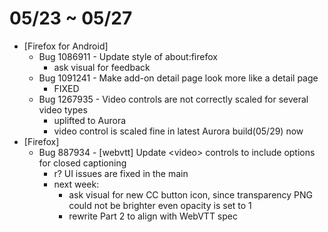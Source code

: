 # 05/23 ~ 05/27

- [Firefox for Android]
  - Bug 1086911 - Update style of about:firefox
    - ask visual for feedback
  - Bug 1091241 - Make add-on detail page look more like a detail page
    - FIXED
  - Bug 1267935 - Video controls are not correctly scaled for several video types
    - uplifted to Aurora
    - video control is scaled fine in latest Aurora build(05/29) now
- [Firefox]
  - Bug 887934 - [webvtt] Update \<video\> controls to include options for closed captioning
    - r? UI issues are fixed in the main
    - next week:
      - ask visual for new CC button icon, since transparency PNG could not be brighter even opacity is set to 1
      - rewrite Part 2 to align with WebVTT spec
